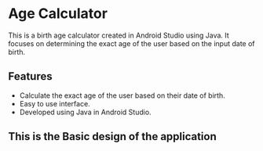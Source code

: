 # Age Calculator
This is a birth age calculator created in Android Studio using Java. It focuses on determining the exact age of the user based on the input date of birth.

## Features
- Calculate the exact age of the user based on their date of birth.
- Easy to use interface.
- Developed using Java in Android Studio.

## This is the Basic design of the application
